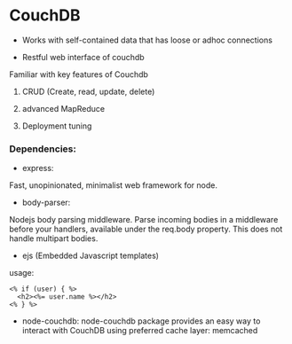 # CouchDB

- Works with self-contained data that has loose or adhoc connections

- Restful web interface of couchdb

Familiar with key features of Couchdb

1. CRUD (Create, read, update, delete)

2. advanced MapReduce

3. Deployment tuning


### Dependencies: 

- express: 

Fast, unopinionated, minimalist web framework for node.


- body-parser: 

Nodejs body parsing middleware. Parse incoming bodies in a middleware before your handlers, available under the req.body property.
This does not handle multipart bodies.

- ejs (Embedded Javascript templates)

usage: 

```
<% if (user) { %>
  <h2><%= user.name %></h2>
<% } %>
```

- node-couchdb: 
node-couchdb package provides an easy way to interact with CouchDB using preferred cache layer: memcached

### 